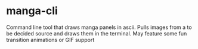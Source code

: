 # manga-cli
Command line tool that draws manga panels in ascii. Pulls images from a to be decided source and draws them in the terminal. May feature some fun transition animations or GIF support
